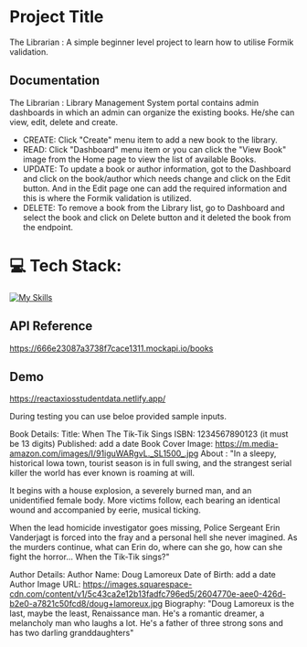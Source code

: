# Project Title

The Librarian : A simple beginner level project to learn how to utilise Formik validation.

## Documentation

The Librarian : Library Management System portal contains admin dashboards in which an admin can organize the existing books. He/she can view, edit, delete and create.

- CREATE: Click "Create" menu item to add a new book to the library.
- READ: Click "Dashboard" menu item or you can click the "View Book" image from the Home page to view the list of available Books.
- UPDATE: To update a book or author information, got to the Dashboard and click on the book/author which needs change and click on the Edit button. And in the Edit page one can add the required information and this is where the Formik validation is utilized.
- DELETE: To remove a book from the Library list, go to Dashboard and select the book and click on Delete button and it deleted the book from the endpoint.

# 💻 Tech Stack:

[![My Skills](https://skillicons.dev/icons?i=react,css,bootstrap,git,netlify,tailwind)](https://skillicons.dev)

## API Reference

https://666e23087a3738f7cace1311.mockapi.io/books

## Demo

https://reactaxiosstudentdata.netlify.app/

During testing you can use beloe provided sample inputs.

Book Details:
Title: When The Tik-Tik Sings
ISBN: 1234567890123 (it must be 13 digits)
Published: add a date
Book Cover Image: https://m.media-amazon.com/images/I/91iguWARgvL._SL1500_.jpg
About : "In a sleepy, historical Iowa town, tourist season is in full swing, and the strangest serial killer the world has ever known is roaming at will.

It begins with a house explosion, a severely burned man, and an unidentified female body. More victims follow, each bearing an identical wound and accompanied by eerie, musical ticking.

When the lead homicide investigator goes missing, Police Sergeant Erin Vanderjagt is forced into the fray and a personal hell she never imagined. As the murders continue, what can Erin do, where can she go, how can she fight the horror... When the Tik-Tik sings?"

Author Details:
Author Name: Doug Lamoreux
Date of Birth: add a date
Author Image URL: https://images.squarespace-cdn.com/content/v1/5c43ca2e12b13fadfc796ed5/2604770e-aee0-426d-b2e0-a7821c50fcd8/doug+lamoreux.jpg
Biography: "Doug Lamoreux is the last, maybe the least, Renaissance man. He's a romantic dreamer, a melancholy man who laughs a lot. He's a father of three strong sons and has two darling granddaughters"

